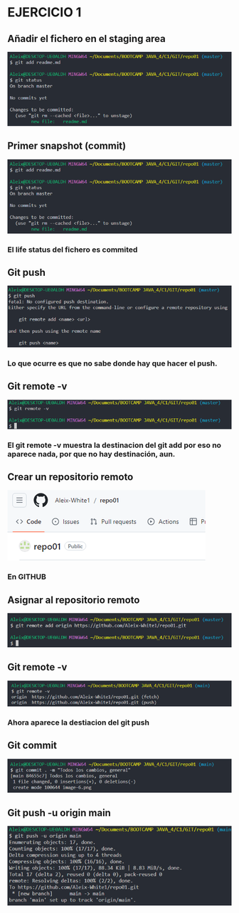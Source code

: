 # EJERCICIO 1
## Añadir el fichero en el staging area
![](img/image.png)

## Primer snapshot (commit)
![](/img/image-1.png)
### El life status del fichero es commited

## Git push
![](/img/image-2.png)
### Lo que ocurre es que no sabe donde hay que hacer el push.
 
## Git remote -v 
![](/img/image-3.png)
### El git remote -v muestra la destinacion del git add por eso no aparece nada, por que no hay destinación, aun.

## Crear un repositorio remoto 
![](/img/image-4.png)
### En GITHUB

## Asignar al repositorio remoto
![](/img/image-5.png)

## Git remote -v 
![](/img/image-6.png)
### Ahora aparece la destiacion del git push

## Git commit 
![Alt text](/img/image-7.png)

## Git push -u origin main
![Alt text](/img/image-8.png)
